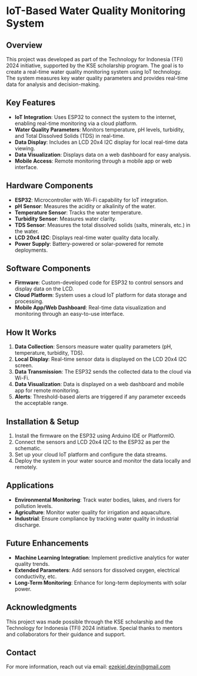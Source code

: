 # IoT-Based Water Quality Monitoring System

## Overview
This project was developed as part of the Technology for Indonesia (TFI) 2024 initiative, supported by the KSE scholarship program. The goal is to create a real-time water quality monitoring system using IoT technology. The system measures key water quality parameters and provides real-time data for analysis and decision-making.

## Key Features
- **IoT Integration**: Uses ESP32 to connect the system to the internet, enabling real-time monitoring via a cloud platform.
- **Water Quality Parameters**: Monitors temperature, pH levels, turbidity, and Total Dissolved Solids (TDS) in real-time.
- **Data Display**: Includes an LCD 20x4 I2C display for local real-time data viewing.
- **Data Visualization**: Displays data on a web dashboard for easy analysis.
- **Mobile Access**: Remote monitoring through a mobile app or web interface.

## Hardware Components
- **ESP32**: Microcontroller with Wi-Fi capability for IoT integration.
- **pH Sensor**: Measures the acidity or alkalinity of the water.
- **Temperature Sensor**: Tracks the water temperature.
- **Turbidity Sensor**: Measures water clarity.
- **TDS Sensor**: Measures the total dissolved solids (salts, minerals, etc.) in the water.
- **LCD 20x4 I2C**: Displays real-time water quality data locally.
- **Power Supply**: Battery-powered or solar-powered for remote deployments.

## Software Components
- **Firmware**: Custom-developed code for ESP32 to control sensors and display data on the LCD.
- **Cloud Platform**: System uses a cloud IoT platform for data storage and processing.
- **Mobile App/Web Dashboard**: Real-time data visualization and monitoring through an easy-to-use interface.

## How It Works
1. **Data Collection**: Sensors measure water quality parameters (pH, temperature, turbidity, TDS).
2. **Local Display**: Real-time sensor data is displayed on the LCD 20x4 I2C screen.
3. **Data Transmission**: The ESP32 sends the collected data to the cloud via Wi-Fi.
4. **Data Visualization**: Data is displayed on a web dashboard and mobile app for remote monitoring.
5. **Alerts**: Threshold-based alerts are triggered if any parameter exceeds the acceptable range.

## Installation & Setup
1. Install the firmware on the ESP32 using Arduino IDE or PlatformIO.
2. Connect the sensors and LCD 20x4 I2C to the ESP32 as per the schematic.
3. Set up your cloud IoT platform and configure the data streams.
4. Deploy the system in your water source and monitor the data locally and remotely.

## Applications
- **Environmental Monitoring**: Track water bodies, lakes, and rivers for pollution levels.
- **Agriculture**: Monitor water quality for irrigation and aquaculture.
- **Industrial**: Ensure compliance by tracking water quality in industrial discharge.

## Future Enhancements
- **Machine Learning Integration**: Implement predictive analytics for water quality trends.
- **Extended Parameters**: Add sensors for dissolved oxygen, electrical conductivity, etc.
- **Long-Term Monitoring**: Enhance for long-term deployments with solar power.

## Acknowledgments
This project was made possible through the KSE scholarship and the Technology for Indonesia (TFI) 2024 initiative. Special thanks to mentors and collaborators for their guidance and support.

## Contact
For more information, reach out via email: ezekiel.devin@gmail.com